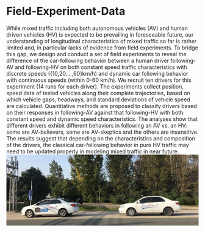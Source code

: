 # Field-Experiment-Data
While mixed traffic including both autonomous vehicles (AV) and human driven vehicles (HV) is expected to be prevailing in foreseeable future, our understanding of longitudinal characteristics of mixed traffic so far is rather limited and, in particular lacks of evidence from field experiments. To bridge this gap, we design and conduct a set of field experiments to reveal the difference of the car-following behavior between a human driver following-AV and following-HV on both constant speed traffic characteristics with discrete speeds ({10,20,…,60}km/h) and dynamic car following behavior with continuous speeds (within 0-60 km/h). We recruit ten drivers for this experiment (14 runs for each driver). The experiments collect position, speed data of tested vehicles along their complete trajectories, based on which vehicle gaps, headways, and standard deviations of vehicle speed are calculated. Quantitative methods are proposed to classify drivers based on their responses in following-AV against that following-HV with both constant speed and dynamic speed characteristics. The analyses show that different drivers exhibit different behaviors in following an AV vs. an HV: some are AV-believers, some are AV-skeptics and the others are insensitive. The results suggest that depending on the characteristics and composition of the drivers, the classical car-following behavior in pure HV traffic may need to be updated properly in modeling mixed traffic in near future.
![](https://github.com/sgzzgit/Field-Experiment-Data/blob/master/Picture.jpg)
